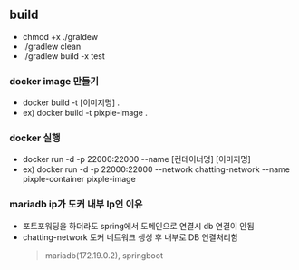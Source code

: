 ## build

- chmod +x ./graldew
- ./gradlew clean
- ./gradlew build -x test

### docker image 만들기

- docker build -t [이미지명] .
- ex) docker build -t pixple-image .

### docker 실행

- docker run -d -p 22000:22000 --name [컨테이너명] [이미지명]
- ex) docker run -d -p 22000:22000 --network chatting-network --name pixple-container pixple-image

### mariadb ip가 도커 내부 Ip인 이유
- 포트포워딩을 하더라도 spring에서 도메인으로 연결시 db 연결이 안됨
- chatting-network 도커 네트워크 생성 후 내부로 DB 연결처리함
   > mariadb(172.19.0.2), springboot
